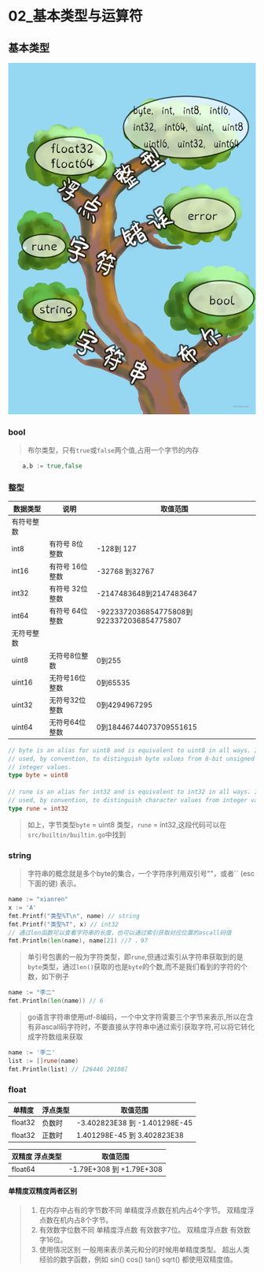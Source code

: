 # 02_基本类型与运算符

## 基本类型

![基本类型](../../img/172c5b67facf3245~tplv-t2oaga2asx-zoom-in-crop-mark_3024_0_0_0.webp)

### bool

> 布尔类型，只有`true`或`false`两个值,占用一个字节的内存

```go
    a,b := true,false
```

### 整型

| 数据类型    | 说明         | 取值范围                                     |
|---------|------------|------------------------------------------|
| 有符号整数 | |  |
| int8    | 有符号 8位整数  | -128到 127                               |
| int16   | 有符号 16位整数 | -32768 到32767                           |
| int32 | 有符号 32位整数 | -2147483648到2147483647                   |
| int64 | 有符号 64位整数 | -9223372036854775808到9223372036854775807 |
| 无符号整数 | |  |
| uint8   | 无符号8位整数   | 0到255                                   |
| uint16  | 无符号16位整数  | 0到65535                                 |
| uint32  | 无符号32位整数  | 0到4294967295                            |
| uint64 | 无符号64位整数   | 0到18446744073709551615                  |

```go
// byte is an alias for uint8 and is equivalent to uint8 in all ways. It is
// used, by convention, to distinguish byte values from 8-bit unsigned
// integer values.
type byte = uint8

// rune is an alias for int32 and is equivalent to int32 in all ways. It is
// used, by convention, to distinguish character values from integer values.
type rune = int32
```

> 如上，字节类型`byte` = uint8 类型，`rune` = int32,这段代码可以在`src/builtin/builtin.go`中找到

### string

> 字符串的概念就是多个byte的集合，一个字符序列用双引号""，或者`` (esc下面的键) 表示。

```go
name := "xianren"
x := 'A'
fmt.Printf("类型%T\n", name) // string
fmt.Printf("类型%T", x) // int32
// 通过len函数可以查看字符串的长度，也可以通过索引获取对应位置的ascall码值
fmt.Println(len(name), name[2]) //7 ，97
```

> 单引号包裹的一般为字符类型，即`rune`,但通过索引从字符串获取到的是`byte`类型，通过`len()`获取的也是`byte`的个数,而不是我们看到的字符的个数，如下例子

```go
name := "李二"
fmt.Println(len(name)) // 6
```

> go语言字符串使用utf-8编码，一个中文字符需要三个字节来表示,所以在含有非ascall码字符时，不要直接从字符串中通过索引获取字符,可以将它转化成字符数组来获取

```go
name := '李二'
list := []rune(name)
fmt.Println(list) // [26446 20108]
```

### float

|单精度 |浮点类型	|	取值范围|
| --- | ---- | --- |
|float32 |	负数时 |	-3.402823E38 到 -1.401298E-45 |
| float32 |	正数时 |	1.401298E-45 到 3.402823E38 |

|双精度 浮点类型|	取值范围|
| --- | --- |
|float64 |	-1.79E+308 到 +1.79E+308| 

#### 单精度双精度两者区别

> 1. 在内存中占有的字节数不同
> 单精度浮点数在机内占4个字节。
> 双精度浮点数在机内占8个字节。
> 2. 有效数字位数不同
> 单精度浮点数 有效数字7位。
> 双精度浮点数 有效数字16位。
> 3. 使用情况区别
> 一般用来表示美元和分的时候用单精度类型。
> 超出人类经验的数字函数，例如 sin() cos() tan() sqrt() 都使用双精度值。
